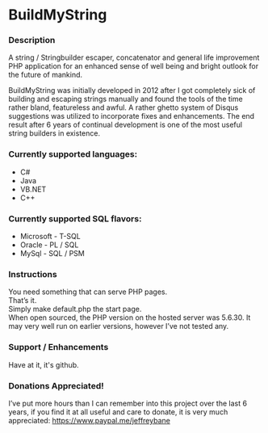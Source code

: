 # BuildMyString

<h3>Description</h3>

A string / Stringbuilder escaper, concatenator and general life improvement PHP application for an enhanced sense of well being and bright outlook for the future of mankind.

BuildMyString was initially developed in 2012 after I got completely sick of building and escaping strings manually and found the tools of the time rather bland, featureless and awful. A rather ghetto system of Disqus suggestions was utilized to incorporate fixes and enhancements. The end result after 6 years of continual development is one of the most useful string builders in existence.

<h3>Currently supported languages:</h3>
<ul>
  <li>C#</li>
  <li>Java</li>
  <li>VB.NET</li>
  <li>C++</li>
</ul>

<h3>Currently supported SQL flavors:</h3>

<ul>
  <li>Microsoft - T-SQL</li>
  <li>Oracle - PL / SQL</li>
  <li>MySql - SQL / PSM</li>
</ul>

<h3>Instructions</h3>

You need something that can serve PHP pages.<br> 
That’s it.<br>
Simply make default.php the start page.<br>
When open sourced, the PHP version on the hosted server was 5.6.30. It may very well run on earlier versions, however I’ve not tested any.

<h3>Support / Enhancements</h3>

Have at it, it's github.

<h3>Donations Appreciated!</h3>

I’ve put more hours than I can remember into this project over the last 6 years, if you find it at all useful and care to donate, it is very much appreciated:
<a href="https://www.paypal.me/jeffreybane" target="_blank">https://www.paypal.me/jeffreybane</a>


